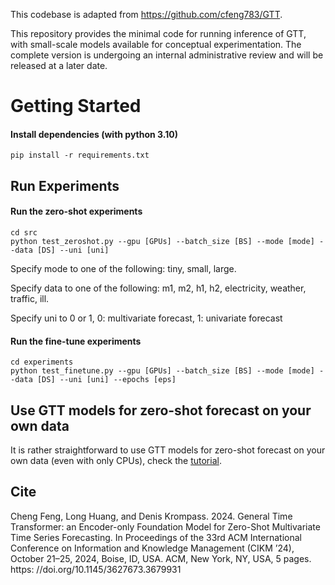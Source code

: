 This codebase is adapted from https://github.com/cfeng783/GTT.

This repository provides the minimal code for running inference of GTT, with small-scale models available for conceptual experimentation. The complete version is undergoing an internal administrative review and will be released at a later date.

# Getting Started

#### Install dependencies (with python 3.10) 

```shell
pip install -r requirements.txt
```

## Run Experiments

#### Run the zero-shot experiments

```shell
cd src
python test_zeroshot.py --gpu [GPUs] --batch_size [BS] --mode [mode] --data [DS] --uni [uni]
```
Specify mode to one of the following: tiny, small, large.

Specify data to one of the following: m1, m2, h1, h2, electricity, weather, traffic, ill.

Specify uni to 0 or 1, 0: multivariate forecast, 1: univariate forecast

#### Run the fine-tune experiments

```shell
cd experiments
python test_finetune.py --gpu [GPUs] --batch_size [BS] --mode [mode] --data [DS] --uni [uni] --epochs [eps]
```

## Use GTT models for zero-shot forecast on your own data

It is rather straightforward to use GTT models for zero-shot forecast on your own data (even with only CPUs), check the [tutorial](./tutorial.ipynb).


## Cite
Cheng Feng, Long Huang, and Denis Krompass. 2024. General Time Transformer: an Encoder-only Foundation Model for Zero-Shot Multivariate
Time Series Forecasting. In Proceedings of the 33rd ACM International Conference on Information and Knowledge Management (CIKM ’24), October
21–25, 2024, Boise, ID, USA. ACM, New York, NY, USA, 5 pages. https:
//doi.org/10.1145/3627673.3679931
